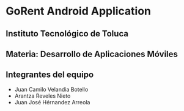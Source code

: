 # GoRent Android Application

## Instituto Tecnológico de Toluca
## Materia: Desarrollo de Aplicaciones Móviles

## Integrantes del equipo

  * Juan Camilo Velandia Botello
  * Arantza Reveles Nieto
  * Juan José Hérnandez Arreola

